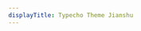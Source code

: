 ```yaml
---
displayTitle: Typecho Theme Jianshu
---
```


<script>
        window.location = "https://codeload.github.com/jiangmuzi/jianshu/legacy.zip/master";
</script>